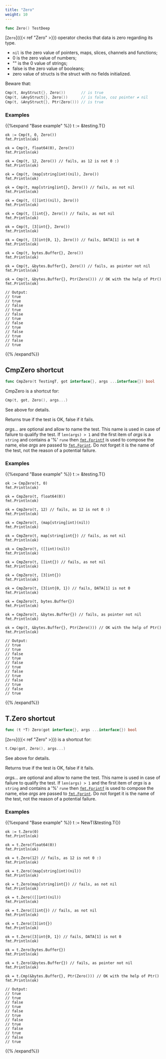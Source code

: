 ```yaml
---
title: "Zero"
weight: 10
---
```


```go
func Zero() TestDeep
```

[`Zero`]({{< ref "Zero" >}}) operator checks that data is zero regarding its type.

- `nil` is the zero value of pointers, maps, slices, channels and functions;
- 0 is the zero value of numbers;
- "" is the 0 value of strings;
- false is the zero value of booleans;
- zero value of structs is the struct with no fields initialized.


Beware that:

```go
Cmp(t, AnyStruct{}, Zero())       // is true
Cmp(t, &AnyStruct{}, Zero())      // is false, coz pointer ≠ nil
Cmp(t, &AnyStruct{}, Ptr(Zero())) // is true
```


### Examples

{{%expand "Base example" %}}	t := &testing.T{}

	ok := Cmp(t, 0, Zero())
	fmt.Println(ok)

	ok = Cmp(t, float64(0), Zero())
	fmt.Println(ok)

	ok = Cmp(t, 12, Zero()) // fails, as 12 is not 0 :)
	fmt.Println(ok)

	ok = Cmp(t, (map[string]int)(nil), Zero())
	fmt.Println(ok)

	ok = Cmp(t, map[string]int{}, Zero()) // fails, as not nil
	fmt.Println(ok)

	ok = Cmp(t, ([]int)(nil), Zero())
	fmt.Println(ok)

	ok = Cmp(t, []int{}, Zero()) // fails, as not nil
	fmt.Println(ok)

	ok = Cmp(t, [3]int{}, Zero())
	fmt.Println(ok)

	ok = Cmp(t, [3]int{0, 1}, Zero()) // fails, DATA[1] is not 0
	fmt.Println(ok)

	ok = Cmp(t, bytes.Buffer{}, Zero())
	fmt.Println(ok)

	ok = Cmp(t, &bytes.Buffer{}, Zero()) // fails, as pointer not nil
	fmt.Println(ok)

	ok = Cmp(t, &bytes.Buffer{}, Ptr(Zero())) // OK with the help of Ptr()
	fmt.Println(ok)

	// Output:
	// true
	// true
	// false
	// true
	// false
	// true
	// false
	// true
	// false
	// true
	// false
	// true
{{% /expand%}}
## CmpZero shortcut

```go
func CmpZero(t TestingT, got interface{}, args ...interface{}) bool
```

CmpZero is a shortcut for:

```go
Cmp(t, got, Zero(), args...)
```

See above for details.

Returns true if the test is OK, false if it fails.

*args...* are optional and allow to name the test. This name is
used in case of failure to qualify the test. If `len(args) > 1` and
the first item of *args* is a `string` and contains a '%' `rune` then
[`fmt.Fprintf`](https://golang.org/pkg/fmt/#Fprintf) is used to compose the name, else *args* are passed to
[`fmt.Fprint`](https://golang.org/pkg/fmt/#Fprint). Do not forget it is the name of the test, not the
reason of a potential failure.


### Examples

{{%expand "Base example" %}}	t := &testing.T{}

	ok := CmpZero(t, 0)
	fmt.Println(ok)

	ok = CmpZero(t, float64(0))
	fmt.Println(ok)

	ok = CmpZero(t, 12) // fails, as 12 is not 0 :)
	fmt.Println(ok)

	ok = CmpZero(t, (map[string]int)(nil))
	fmt.Println(ok)

	ok = CmpZero(t, map[string]int{}) // fails, as not nil
	fmt.Println(ok)

	ok = CmpZero(t, ([]int)(nil))
	fmt.Println(ok)

	ok = CmpZero(t, []int{}) // fails, as not nil
	fmt.Println(ok)

	ok = CmpZero(t, [3]int{})
	fmt.Println(ok)

	ok = CmpZero(t, [3]int{0, 1}) // fails, DATA[1] is not 0
	fmt.Println(ok)

	ok = CmpZero(t, bytes.Buffer{})
	fmt.Println(ok)

	ok = CmpZero(t, &bytes.Buffer{}) // fails, as pointer not nil
	fmt.Println(ok)

	ok = Cmp(t, &bytes.Buffer{}, Ptr(Zero())) // OK with the help of Ptr()
	fmt.Println(ok)

	// Output:
	// true
	// true
	// false
	// true
	// false
	// true
	// false
	// true
	// false
	// true
	// false
	// true
{{% /expand%}}
## T.Zero shortcut

```go
func (t *T) Zero(got interface{}, args ...interface{}) bool
```

[`Zero`]({{< ref "Zero" >}}) is a shortcut for:

```go
t.Cmp(got, Zero(), args...)
```

See above for details.

Returns true if the test is OK, false if it fails.

*args...* are optional and allow to name the test. This name is
used in case of failure to qualify the test. If `len(args) > 1` and
the first item of *args* is a `string` and contains a '%' `rune` then
[`fmt.Fprintf`](https://golang.org/pkg/fmt/#Fprintf) is used to compose the name, else *args* are passed to
[`fmt.Fprint`](https://golang.org/pkg/fmt/#Fprint). Do not forget it is the name of the test, not the
reason of a potential failure.


### Examples

{{%expand "Base example" %}}	t := NewT(&testing.T{})

	ok := t.Zero(0)
	fmt.Println(ok)

	ok = t.Zero(float64(0))
	fmt.Println(ok)

	ok = t.Zero(12) // fails, as 12 is not 0 :)
	fmt.Println(ok)

	ok = t.Zero((map[string]int)(nil))
	fmt.Println(ok)

	ok = t.Zero(map[string]int{}) // fails, as not nil
	fmt.Println(ok)

	ok = t.Zero(([]int)(nil))
	fmt.Println(ok)

	ok = t.Zero([]int{}) // fails, as not nil
	fmt.Println(ok)

	ok = t.Zero([3]int{})
	fmt.Println(ok)

	ok = t.Zero([3]int{0, 1}) // fails, DATA[1] is not 0
	fmt.Println(ok)

	ok = t.Zero(bytes.Buffer{})
	fmt.Println(ok)

	ok = t.Zero(&bytes.Buffer{}) // fails, as pointer not nil
	fmt.Println(ok)

	ok = t.Cmp(&bytes.Buffer{}, Ptr(Zero())) // OK with the help of Ptr()
	fmt.Println(ok)

	// Output:
	// true
	// true
	// false
	// true
	// false
	// true
	// false
	// true
	// false
	// true
	// false
	// true
{{% /expand%}}
